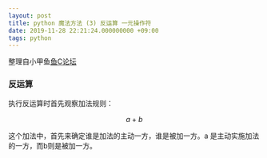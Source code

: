 ```yaml
---
layout: post
title: python 魔法方法 (3) 反运算 一元操作符
date: 2019-11-28 22:21:24.000000000 +09:00
tags: python
---
```

整理自小甲鱼[鱼C论坛](https://fishc.com.cn/)
### 反运算

执行反运算时首先观察加法规则：

$$ a + b $$

这个加法中，首先来确定谁是加法的主动一方，谁是被加一方。a 是主动实施加法的一方，而b则是被加一方。


